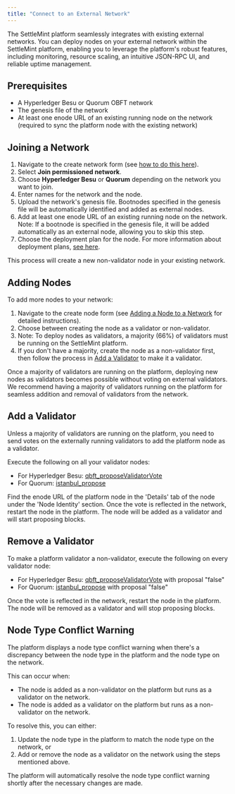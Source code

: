 ```yaml
---
title: "Connect to an External Network"
---
```


The SettleMint platform seamlessly integrates with existing external networks.
You can deploy nodes on your external network within the SettleMint platform,
enabling you to leverage the platform's robust features, including monitoring,
resource scaling, an intuitive JSON-RPC UI, and reliable uptime management.

## Prerequisites

- A Hyperledger Besu or Quorum OBFT network
- The genesis file of the network
- At least one enode URL of an existing running node on the network (required to
  sync the platform node with the existing network)

## Joining a Network

1. Navigate to the create network form (see
   [how to do this here](/building-with-settlemint/add-a-network-to-an-application)).
2. Select **Join permissioned network**.
3. Choose **Hyperledger Besu** or **Quorum** depending on the network you want
   to join.
4. Enter names for the network and the node.
5. Upload the network's genesis file. Bootnodes specified in the genesis file
   will be automatically identified and added as external nodes.
6. Add at least one enode URL of an existing running node on the network. Note:
   If a bootnode is specified in the genesis file, it will be added
   automatically as an external node, allowing you to skip this step.
7. Choose the deployment plan for the node. For more information about
   deployment plans, [see here](/building-with-settlemint/deployment-plans).

This process will create a new non-validator node in your existing network.

## Adding Nodes

To add more nodes to your network:

1. Navigate to the create node form (see
   [Adding a Node to a Network](/building-with-settlemint/add-a-node-to-a-network)
   for detailed instructions).
2. Choose between creating the node as a validator or non-validator.
3. Note: To deploy nodes as validators, a majority (66%) of validators must be
   running on the SettleMint platform.
4. If you don't have a majority, create the node as a non-validator first, then
   follow the process in [Add a Validator](#add-a-validator) to make it a
   validator.

Once a majority of validators are running on the platform, deploying new nodes
as validators becomes possible without voting on external validators. We
recommend having a majority of validators running on the platform for seamless
addition and removal of validators from the network.

## Add a Validator

Unless a majority of validators are running on the platform, you need to send
votes on the externally running validators to add the platform node as a
validator.

Execute the following on all your validator nodes:

- For Hyperledger Besu:
  [qbft_proposeValidatorVote](https://besu.hyperledger.org/stable/private-networks/reference/api#qbft_proposevalidatorvote)
- For Quorum:
  [istanbul_propose](https://docs.goquorum.consensys.io/reference/api-methods#istanbul_propose)

Find the enode URL of the platform node in the 'Details' tab of the node under
the 'Node Identity' section. Once the vote is reflected in the network, restart
the node in the platform. The node will be added as a validator and will start
proposing blocks.

## Remove a Validator

To make a platform validator a non-validator, execute the following on every
validator node:

- For Hyperledger Besu:
  [qbft_proposeValidatorVote](https://besu.hyperledger.org/stable/private-networks/reference/api#qbft_proposevalidatorvote)
  with proposal "false"
- For Quorum:
  [istanbul_propose](https://docs.goquorum.consensys.io/reference/api-methods#istanbul_propose)
  with proposal "false"

Once the vote is reflected in the network, restart the node in the platform. The
node will be removed as a validator and will stop proposing blocks.

## Node Type Conflict Warning

The platform displays a node type conflict warning when there's a discrepancy
between the node type in the platform and the node type on the network.

This can occur when:

- The node is added as a non-validator on the platform but runs as a validator
  on the network.
- The node is added as a validator on the platform but runs as a non-validator
  on the network.

To resolve this, you can either:

1. Update the node type in the platform to match the node type on the network,
   or
2. Add or remove the node as a validator on the network using the steps
   mentioned above.

The platform will automatically resolve the node type conflict warning shortly
after the necessary changes are made.
